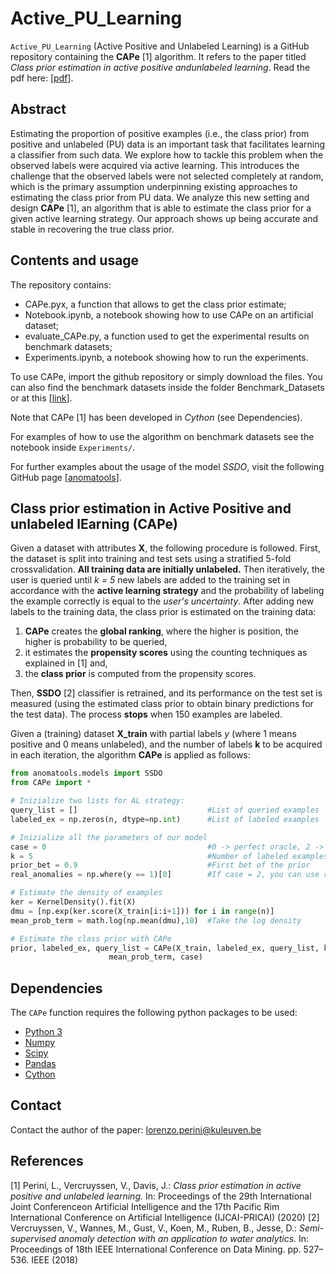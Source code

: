 # Active_PU_Learning

`Active_PU_Learning` (Active Positive and Unlabeled Learning) is a GitHub repository containing the **CAPe** [1] algorithm.
It refers to the paper titled *Class prior estimation in active positive andunlabeled learning*. Read the pdf here: [[pdf](https://www.ijcai.org/Proceedings/2020/403)].

## Abstract
Estimating the proportion of positive examples (i.e., the class prior) from positive and unlabeled (PU) data is an important task that facilitates learning a classifier from such data.  We explore how to tackle this problem when the observed labels were acquired via active learning. This introduces the challenge that the observed labels were not selected completely at random, which is the primary assumption underpinning existing approaches to estimating the class prior from PU data. We analyze this new setting and design **CAPe** [1], an algorithm that is able to estimate the class prior for a given active learning strategy. Our approach shows up being accurate and stable in recovering the true class prior.

## Contents and usage

The repository contains:
- CAPe.pyx, a function that allows to get the class prior estimate;
- Notebook.ipynb, a notebook showing how to use CAPe on an artificial dataset;
- evaluate_CAPe.py, a function used to get the experimental results on benchmark datasets;
- Experiments.ipynb, a notebook showing how to run the experiments.

To use CAPe, import the github repository or simply download the files. You can also find the benchmark datasets inside the folder Benchmark_Datasets or at this [[link](https://www.dbs.ifi.lmu.de/research/outlier-evaluation/DAMI/)].

Note that CAPe [1] has been developed in *Cython* (see Dependencies).

For examples of how to use the algorithm on benchmark datasets see the notebook inside `Experiments/`.

For further examples about the usage of the model *SSDO*, visit the following GitHub page [[anomatools](https://github.com/Vincent-Vercruyssen/anomatools)].

## Class prior estimation in Active Positive and unlabeled lEarning (CAPe)

Given a dataset with attributes **X**, the following procedure is followed.
First, the dataset is split into training and test sets using a stratified 5-fold crossvalidation. **All training data are initially unlabeled.**
Then iteratively, the user is queried until *k = 5* new labels are added to the training set in accordance with the **active learning strategy** and the probability of labeling the example correctly is equal to the *user's uncertainty*.
After adding  new labels to the training data, the class prior is estimated on the training data: 
1) **CAPe** creates the **global ranking**, where the higher is position, the higher is probability to be queried, 
2) it estimates the **propensity scores** using the counting techniques as explained in [1] and, 
3) the **class prior** is computed from the propensity scores.

Then, **SSDO** [2] classifier is retrained, and its performance on the test set is measured (using the estimated class prior to obtain binary predictions for the test data).
The process **stops** when 150 examples are labeled.

Given a (training) dataset **X_train** with partial labels *y* (where 1 means positive and 0 means unlabeled), and the number of labels **k** to be acquired in each iteration, the algorithm **CAPe** is applied as follows:

```python
from anomatools.models import SSDO
from CAPe import *

# Inizialize two lists for AL strategy:
query_list = []                             #List of queried examples
labeled_ex = np.zeros(n, dtype=np.int)      #List of labeled examples

# Inizialize all the parameters of our model
case = 0                                    #0 -> perfect oracle, 2 -> imperfect oracle
k = 5                                       #Number of labeled examples acquired at each step via AL strategy
prior_bet = 0.9                             #First bet of the prior
real_anomalies = np.where(y == 1)[0]        #If case = 2, you can use real_anomalies = []

# Estimate the density of examples
ker = KernelDensity().fit(X)
dmu = [np.exp(ker.score(X_train[i:i+1])) for i in range(n)]
mean_prob_term = math.log(np.mean(dmu),10)  #Take the log density

# Estimate the class prior with CAPe
prior, labeled_ex, query_list = CAPe(X_train, labeled_ex, query_list, k, real_anomalies, 1-prior_bet,\
				      mean_prob_term, case)
```

## Dependencies

The `CAPe` function requires the following python packages to be used:
- [Python 3](http://www.python.org)
- [Numpy](http://www.numpy.org)
- [Scipy](http://www.scipy.org)
- [Pandas](https://pandas.pydata.org/)
- [Cython](https://cython.org/)

## Contact

Contact the author of the paper: [lorenzo.perini@kuleuven.be](mailto:lorenzo.perini@kuleuven.be)


## References

[1] Perini, L., Vercruyssen, V., Davis, J.: *Class prior estimation in active positive and unlabeled learning.* In: Proceedings of the 29th International Joint Conferenceon Artificial Intelligence and the 17th Pacific Rim International Conference on Artificial Intelligence (IJCAI-PRICAI) (2020)
[2] Vercruyssen, V., Wannes, M., Gust, V., Koen, M., Ruben, B., Jesse, D.: *Semi-supervised anomaly detection with an application to water analytics.* In: Proceedings of 18th IEEE International Conference on Data Mining. pp. 527–536. IEEE (2018)


